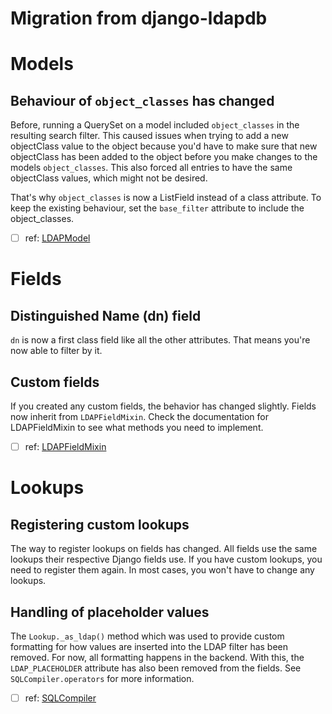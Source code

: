Migration from django-ldapdb
============================

# Models

## Behaviour of ```object_classes``` has changed

Before, running a QuerySet on a model included ```object_classes``` in the resulting search filter.
This caused issues when trying to add a new objectClass value to the object because you'd have to make sure that new
objectClass has been added to the object before you make changes to the models ```object_classes```.
This also forced all entries to have the same objectClass values, which might not be desired.

That's why ```object_classes``` is now a ListField instead of a class attribute.
To keep the existing behaviour, set the ```base_filter``` attribute to include the object_classes.

- [ ] ref: [LDAPModel](../ldapdb/models.py)

# Fields

## Distinguished Name (dn) field

```dn``` is now a first class field like all the other attributes. That means you're now able to filter by it.

## Custom fields

If you created any custom fields, the behavior has changed slightly. Fields now inherit from ```LDAPFieldMixin```.
Check the documentation for LDAPFieldMixin to see what methods you need to implement.

- [ ] ref: [LDAPFieldMixin](../ldapdb/fields.py)

# Lookups

## Registering custom lookups

The way to register lookups on fields has changed. All fields use the same lookups their respective Django fields use.
If you have custom lookups, you need to register them again. In most cases, you won't have to change any lookups.

## Handling of placeholder values

The ```Lookup._as_ldap()``` method which was used to provide custom formatting for how values are inserted into the
LDAP filter has been removed. For now, all formatting happens in the backend.
With this, the ```LDAP_PLACEHOLDER``` attribute has also been removed from the fields.
See ```SQLCompiler.operators``` for more information.

- [ ] ref: [SQLCompiler](../ldapdb/backends/ldap/compiler.py)
